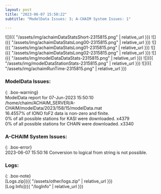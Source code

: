 ```yaml
---
layout: post
title: "2023-06-07 15:50:22"
subtitle: "ModelData Issues: 3; A-CHAIM System Issues: 1"

---
```


![]({{ "/assets/img/achaimDataStatsShort-2315815.png" | relative_url }})
![]({{ "/assets/img/achaimDataStatsLong00-2315815.png" | relative_url }})
![]({{ "/assets/img/achaimDataStatsLong01-2315815.png" | relative_url }})
![]({{ "/assets/img/achaimDataStatsLong02-2315815.png" | relative_url }})
![]({{ "/assets/img/modelDataDataStats-2315815.png" | relative_url }})
![]({{ "/assets/img/modelDataStationStats-2315815.png" | relative_url }})
![]({{ "/assets/img/achaimRunTime-2315815.png" | relative_url }})


### ModelData Issues:  
  
{: .box-warning}  
 ModelData report for 07-Jun-2023 15:50:10   
 /home/chaim/ACHAIM_SERVER/A-CHAIM/modelData/2023/158/15/modelData.mat   
 16.4557% of IONO foF2 data is non-zero and finite.   
 0% of all possible stations for KASI were downloaded. x4379   
 0% of all possible stations for CHAIN were downloaded. x3340   
  
### A-CHAIM System Issues:  
  
{: .box-error}  
2023-06-07 15:50:16 Conversion to logical from string is not possible.  

### Logs:  
  
{: .box-note}  
[Logs.zip]({{ "/assets/other/logs.zip" | relative_url }})  
[Log Info]({{ "/logInfo" | relative_url }})  
